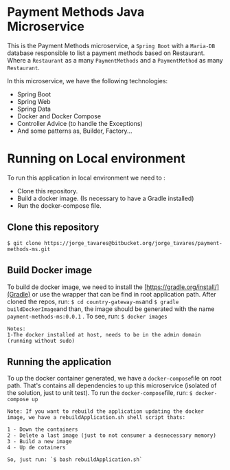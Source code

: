 # Payment Methods Java Microservice

This is the Payment Methods microservice, a `Spring Boot` with a `Maria-DB` database responsible to list a payment methods based on Restaurant. Where a `Restaurant` as a many `PaymentMethods` and a `PaymentMethod` as many `Restaurant`.

In this microservice, we have the following technologies:

 - Spring Boot
 - Spring Web
 - Spring Data
 - Docker and Docker Compose
 - Controller Advice (to handle the Exceptions)
 -  And some patterns as, Builder, Factory...

# Running on Local environment

To run this application in local environment we need to :

 * Clone this repository.
 * Build a docker image. (Is necessary to have a Gradle installed)
 * Run the docker-compose file.
 

## Clone this repository

`$ git clone https://jorge_tavares@bitbucket.org/jorge_tavares/payment-methods-ms.git`

## Build Docker image

To build de docker image, we need to install the [https://gradle.org/install/](Gradle) or use the wrapper that can be find in root application path. After cloned the repos, run: `$ cd country-gateway-ms`and `$ gradle buildDockerImage`and than, the image should be generated with the name  `payment-methods-ms:0.0.1`
. To see, run: `$ docker images` 

	Notes: 
	1-The docker installed at host, needs to be in the admin domain (running without sudo)
	
## Running the application

To up the docker container generated, we have a `docker-compose`file on root path. That's contains all dependencies to up this microservice (isolated of the solution, just to unit test). To run the `docker-compose`file, run: `$ docker-compose up`

	Note: If you want to rebuild the application updating the docker image, we have a rebuildApplication.sh shell script thats:
	
	1 - Down the containers
	2 - Delete a last image (just to not consumer a desnecessary memory)
	3 - Build a new image
	4 - Up de cotainers
	
	So, just run: `$ bash rebuildApplication.sh`




